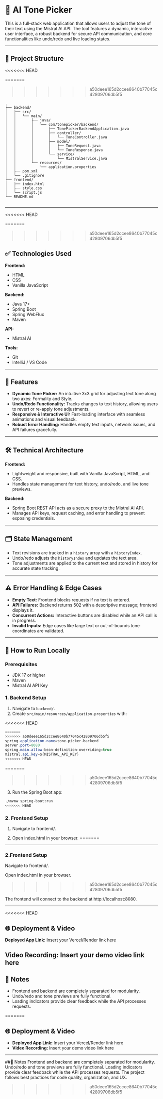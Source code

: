 
# 🤖 AI Tone Picker

This is a full-stack web application that allows users to adjust the tone of their text using the Mistral AI API. The tool features a dynamic, interactive user interface, a robust backend for secure API communication, and core functionalities like undo/redo and live loading states.

---

## 📁 Project Structure
<<<<<<< HEAD

=======
>>>>>>> a50deee165d2ccee8640b77045c42809706db5f5
       
```
.
├── backend/
│   ├── src/
│   │   └── main/
│   │       ├── java/
│   │       │   └── com/tonepicker/backend/
│   │       │       ├── TonePickerBackendApplication.java
│   │       │       ├── controller/
│   │       │       │   └── ToneController.java
│   │       │       ├── model/
│   │       │       │   ├── ToneRequest.java
│   │       │       │   └── ToneResponse.java
│   │       │       └── service/
│   │       │           └── MistralService.java
│   │       └── resources/
│   │           └── application.properties
│   ├── pom.xml
│   └── .gitignore
├── frontend/
│   ├── index.html
│   ├── style.css
│   └── script.js
└── README.md
       
```
---
<<<<<<< HEAD

=======
>>>>>>> a50deee165d2ccee8640b77045c42809706db5f5
## ✅ Technologies Used

**Frontend:**  
- HTML  
- CSS  
- Vanilla JavaScript  

**Backend:**  
- Java 17+  
- Spring Boot  
- Spring WebFlux  
- Maven  

**API:**  
- Mistral AI  

**Tools:**  
- Git  
- IntelliJ / VS Code  

---

## 📌 Features

- **Dynamic Tone Picker:** An intuitive 3x3 grid for adjusting text tone along two axes: Formality and Style.  
- **Undo/Redo Functionality:** Tracks changes to text history, allowing users to revert or re-apply tone adjustments.  
- **Responsive & Interactive UI:** Fast-loading interface with seamless animations and visual feedback.  
- **Robust Error Handling:** Handles empty text inputs, network issues, and API failures gracefully.

---

## 🛠️ Technical Architecture

**Frontend:**  
- Lightweight and responsive, built with Vanilla JavaScript, HTML, and CSS.  
- Handles state management for text history, undo/redo, and live tone previews.  

**Backend:**  
- Spring Boot REST API acts as a secure proxy to the Mistral AI API.  
- Manages API keys, request caching, and error handling to prevent exposing credentials.  

---

## 🗂 State Management

- Text revisions are tracked in a `history` array with a `historyIndex`.  
- Undo/redo adjusts the `historyIndex` and updates the text area.  
- Tone adjustments are applied to the current text and stored in history for accurate state tracking.

---

## ⚠ Error Handling & Edge Cases

- **Empty Text:** Frontend blocks requests if no text is entered.  
- **API Failures:** Backend returns 502 with a descriptive message; frontend displays it.  
- **Concurrent Actions:** Interactive buttons are disabled while an API call is in progress.  
- **Invalid Inputs:** Edge cases like large text or out-of-bounds tone coordinates are validated.

---

## 🚀 How to Run Locally

### Prerequisites
- JDK 17 or higher  
- Maven  
- Mistral AI API Key  

### 1. Backend Setup
1. Navigate to `backend/`.  
2. Create `src/main/resources/application.properties` with:

<<<<<<< HEAD
```java
=======
>>>>>>> a50deee165d2ccee8640b77045c42809706db5f5
spring.application.name=tone-picker-backend
server.port=8080
spring.main.allow-bean-definition-overriding=true
mistral.api.key=${MISTRAL_API_KEY}
<<<<<<< HEAD
```
=======
>>>>>>> a50deee165d2ccee8640b77045c42809706db5f5


3. Run the Spring Boot app:

```bash
./mvnw spring-boot:run
<<<<<<< HEAD

```

### 2. Frontend Setup

1. Navigate to frontend/.

2. Open index.html in your browser.
=======
---
                     
### 2.Frontend Setup
Navigate to frontend/.

Open index.html in your browser.
>>>>>>> a50deee165d2ccee8640b77045c42809706db5f5

The frontend will connect to the backend at http://localhost:8080.

---
<<<<<<< HEAD

## 🌐 Deployment & Video

**Deployed App Link:**  Insert your Vercel/Render link here

**Video Recording:** Insert your demo video link here
---
## 📝 Notes
- Frontend and backend are completely separated for modularity.
- Undo/redo and tone previews are fully functional.
- Loading indicators provide clear feedback while the API processes requests.

 
=======
## 🌐 Deployment & Video
- **Deployed App Link:** Insert your Vercel/Render link here
- **Video Recording:** Insert your demo video link here
---


##📝 Notes
Frontend and backend are completely separated for modularity.
Undo/redo and tone previews are fully functional.
Loading indicators provide clear feedback while the API processes requests.
The project follows best practices for code quality, organization, and UX.

>>>>>>> a50deee165d2ccee8640b77045c42809706db5f5
